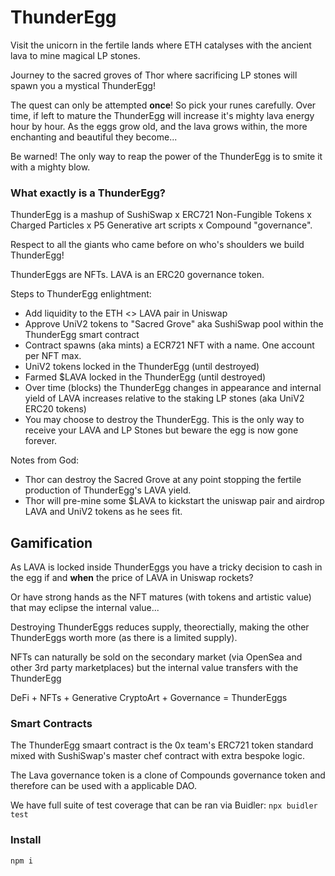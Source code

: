 # ThunderEgg

Visit the unicorn in the fertile lands where ETH catalyses with the ancient lava to mine magical LP stones.

Journey to the sacred groves of Thor where sacrificing LP stones will spawn you a mystical ThunderEgg!

The quest can only be attempted **once**! So pick your runes carefully. Over time, if left to mature the ThunderEgg will increase it's mighty lava energy hour by hour. As the eggs grow old, and the lava grows within, the more enchanting and beautiful they become... 

Be warned! The only way to reap the power of the ThunderEgg is to smite it with a mighty blow.

### What exactly is a ThunderEgg?

ThunderEgg is a mashup of SushiSwap x ERC721 Non-Fungible Tokens x Charged Particles x P5 Generative art scripts x Compound "governance". 

Respect to all the giants who came before on who's shoulders we build ThunderEgg!

ThunderEggs are NFTs. LAVA is an ERC20 governance token.

Steps to ThunderEgg enlightment:
* Add liquidity to the ETH <> LAVA pair in Uniswap
* Approve UniV2 tokens to "Sacred Grove" aka SushiSwap pool within the ThunderEgg smart contract
* Contract spawns (aka mints) a ECR721 NFT with a name. One account per NFT max.
* UniV2 tokens locked in the ThunderEgg (until destroyed)
* Farmed $LAVA locked in the ThunderEgg (until destroyed)
* Over time (blocks) the ThunderEgg changes in appearance and internal yield of LAVA increases relative to the staking LP stones (aka UniV2 ERC20 tokens)
* You may choose to destroy the ThunderEgg. This is the only way to receive your LAVA and LP Stones but beware the egg is now gone forever.

Notes from God:
* Thor can destroy the Sacred Grove at any point stopping the fertile production of ThunderEgg's LAVA yield.
* Thor will pre-mine some $LAVA to kickstart the uniswap pair and airdrop LAVA and UniV2 tokens as he sees fit.

## Gamification

As LAVA is locked inside ThunderEggs you have a tricky decision to cash in the egg if and **when** the price of LAVA in Uniswap rockets?

Or have strong hands as the NFT matures (with tokens and artistic value) that may eclipse the internal value... 

Destroying ThunderEggs reduces supply, theorectially, making the other ThunderEggs worth more (as there is a limited supply). 

NFTs can naturally be sold on the secondary market (via OpenSea and other 3rd party marketplaces) but the internal value transfers with the ThunderEgg

DeFi + NFTs + Generative CryptoArt + Governance = ThunderEggs

### Smart Contracts

The ThunderEgg smaart contract is the 0x team's ERC721 token standard mixed with SushiSwap's master chef contract with extra bespoke logic.

The Lava governance token is a clone of Compounds governance token and therefore can be used with a applicable DAO.

We have full suite of test coverage that can be ran via Buidler: `npx buidler test`

### Install

`npm i`

